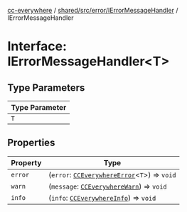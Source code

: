 [cc-everywhere](../../../../../index.md) / [shared/src/error/IErrorMessageHandler](../index.md) / IErrorMessageHandler

# Interface: IErrorMessageHandler<T\>

## Type Parameters

| Type Parameter |
| ------ |
| `T` |

## Properties

| Property | Type |
| ------ | ------ |
| `error` | (`error`: [`CCEverywhereError`](../../CCEverywhereError/classes/CCEverywhereError.md)<`T`\>) => `void` |
| `warn` | (`message`: [`CCEverywhereWarn`](../../CCEverywhereError.types/interfaces/CCEverywhereWarn.md)) => `void` |
| `info` | (`info`: [`CCEverywhereInfo`](../../CCEverywhereError.types/interfaces/CCEverywhereInfo.md)) => `void` |
